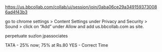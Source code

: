 https://us.bbcollab.com/collab/ui/session/join/0aba06ce29a3491593730086ad4f43b3

go to chrome settings > Content Settings under Privacy and Security > Sound > click on “Add” under Allow and add us.bbcollab.com as site.

perpetuate
suzlon
jpassociates

TATA - 25% now; 75% at Rs.80
YES - Correct Time
<!--stackedit_data:
eyJoaXN0b3J5IjpbOTM4NjIyOTk2XX0=
-->